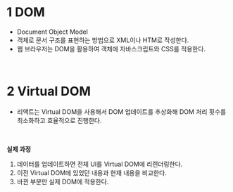 # 1 DOM

- Document Object Model
- 객체로 문서 구조를 표현하는 방법으로 XML이나 HTM로 작성한다.
- 웹 브라우저는 DOM을 활용하여 객체에 자바스크립트와 CSS를 적용한다.

<br>

# 2 Virtual DOM

- 리액트는 Virtual DOM을 사용해서 DOM 업데이트를 추상화해 DOM 처리 횟수를 최소화하고 효율적으로 진행한다.

<br>

**실제 과정**

1. 데이터를 업데이트하면 전체 UI를 Virtual DOM에 리렌더링한다.
2. 이전 Virtual DOM에 있었던 내용과 현재 내용을 비교한다.
3. 바뀐 부분만 실제 DOM에 적용한다.